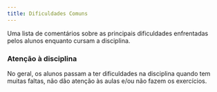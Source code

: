 ```yaml
---
title: Dificuldades Comuns
---
```


Uma lista de comentários sobre as principais dificuldades enfrentadas pelos alunos enquanto cursam a disciplina.

### Atenção à disciplina

No geral, os alunos passam a ter dificuldades na disciplina quando tem muitas faltas, não dão atenção às aulas e/ou não fazem os exercícios.
